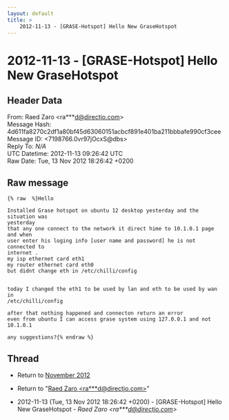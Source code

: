 ```yaml
---
layout: default
title: >
    2012-11-13 - [GRASE-Hotspot] Hello New GraseHotspot
---
```


# 2012-11-13 - [GRASE-Hotspot] Hello New GraseHotspot

## Header Data

From: Raed Zaro \<ra***d@directjo.com\><br>
Message Hash: 4d611fa8270c2df1a80bf45d63060151acbcf891e401ba211bbbafe990cf3cee<br>
Message ID: \<7198766.0vr97jOcxS@dbs\><br>
Reply To: _N/A_<br>
UTC Datetime: 2012-11-13 09:26:42 UTC<br>
Raw Date: Tue, 13 Nov 2012 18:26:42 +0200<br>

## Raw message

```
{% raw  %}Hello 

Installed Grase hotspot on ubuntu 12 desktop yesterday and the situation was 
yesterday 
that any one connect to the network it direct hime to 10.1.0.1 page and when 
user enter his loging info [user name and password] he is not connected to 
internet .
my isp ethernet card eth1 
my router ethernet card eth0
but didnt change eth in /etc/chilli/config 


today I changed the eth1 to be used by lan and eth to be used by wan in 
/etc/chilli/config 

after that nothing happened and connecton return an error
even from ubuntu I can access grase system using 127.0.0.1 and not 10.1.0.1 

any suggestions?{% endraw %}
```

## Thread

+ Return to [November 2012](/archive/2012/11)

+ Return to "[Raed Zaro <ra***d<span>@</span>directjo.com>](/authors/ra___d_at_directjo_com)"

+ 2012-11-13 (Tue, 13 Nov 2012 18:26:42 +0200) - [GRASE-Hotspot] Hello New GraseHotspot - _Raed Zaro \<ra***d@directjo.com\>_

